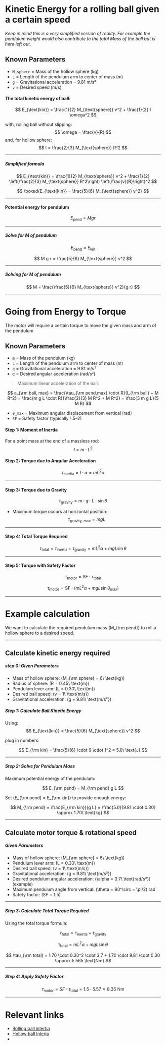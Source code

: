 # Kinetic Energy for a rolling ball given a certain speed
_Keep in mind this is a very simplified version of reality. For example the pendulum weight would also contribute to the total Mass of the ball but is here left out._

## **Known Parameters**
- `M_sphere` = Mass of the hollow sphere (kg)  
- `L` = Length of the pendulum arm to center of mass (m)  
- `g` = Gravitational acceleration = 9.81 m/s²  
- `v` = Desired speed (m/s) 

#### The total kinetic energy of ball:
$$
E_{\text{kin}} = \frac{1}{2} M_{\text{sphere}} v^2 + \frac{1}{2} I \omega^2
$$

with, rolling ball without slipping:
$$
\omega = \frac{v}{R}
$$
and, for hollow sphere:
$$
I = \frac{2}{3} M_{\text{sphere}} R^2
$$

---
##### Simplified formula

$$
E_{\text{kin}} = \frac{1}{2} M_{\text{sphere}} v^2 + \frac{1}{2} \left(\frac{2}{3} M_{\text{sphere}} R^2\right) \left(\frac{v}{R}\right)^2
$$

$$
\boxed{E_{\text{kin}} = \frac{5}{6} M_{\text{sphere}} v^2}
$$

---
#### Potential energy for pendulum
$$
E_{\text{pend}} = M g r
$$

---
##### Solve for M of pendulum
$$
E_{\text{pend}} = E_{\text{kin}}
$$

$$
M g r = \frac{5}{6} M_{\text{sphere}} v^2
$$

---
##### Solving for M of pendulum
$$
M = \frac{\frac{5}{6} M_{\text{sphere}} v^2}{g r}
$$

---

# Going from Energy to Torque
The motor will require a certain torque to move the given mass and arm of the pendulum.

## **Known Parameters**
- `m` = Mass of the pendulum (kg)  
- `L` = Length of the pendulum arm to center of mass (m)  
- `g` = Gravitational acceleration = 9.81 m/s²  
- `α` = Desired angular acceleration (rad/s²)

> Maximum linear acceleration of the ball:

$$
a_{\rm ball, max} = \frac{\tau_{\rm pend,max} \cdot R}{I_{\rm ball} + M R^2} 
= \frac{m g L \cdot R}{\frac{2}{3} M R^2 + M R^2} 
= \frac{3 m g L}{5 M R}
$$

- `θ_max` = Maximum angular displacement from vertical (rad)  
- `SF` = Safety factor (typically 1.5–2)

#### **Step 1: Moment of Inertia**
For a point mass at the end of a massless rod:
$$
I = m \cdot L^2
$$


#### **Step 2: Torque due to Angular Acceleration**
$$
\tau_\text{inertia} = I \cdot \alpha = m L^2 \alpha
$$

---

#### **Step 3: Torque due to Gravity**
$$
\tau_\text{gravity} = m \cdot g \cdot L \cdot \sin\theta
$$

- Maximum torque occurs at horizontal position:  
$$
\tau_\text{gravity, max} = m g L
$$

---

#### **Step 4: Total Torque Required**
$$
\tau_\text{total} = \tau_\text{inertia} + \tau_\text{gravity} = m L^2 \alpha + m g L \sin\theta
$$

---

#### **Step 5: Torque with Safety Factor**
$$
\tau_\text{motor} = \text{SF} \cdot \tau_\text{total} 
$$

$$
\tau_\text{motor} = \text{SF} \cdot ( m L^2 \alpha + m g L \sin\theta_\text{max} )
$$

---
# Example calculation
We want to calculate the required pendulum mass \(M_{\rm pend}\) to roll a hollow sphere to a desired speed.

---
## Calculate kinetic energy required

##### **step 0: Given Parameters**

- Mass of hollow sphere: \(M_{\rm sphere} = 6\ \text{kg}\)  
- Radius of sphere: \(R = 0.45\ \text{m}\)  
- Pendulum lever arm: \(L = 0.30\ \text{m}\)  
- Desired ball speed: \(v = 1\ \text{m/s}\)  
- Gravitational acceleration: \(g = 9.81\ \text{m/s²}\)  


##### **Step 1: Calculate Ball Kinetic Energy**
Using:
$$
E_{\text{kin}} = \frac{5}{6} M_{\text{sphere}} v^2
$$

plug in numbers:

$$
E_{\rm kin} = \frac{5}{6} \cdot 6 \cdot 1^2 = 5.0\ \text{J}
$$

---

##### **Step 2: Solve for Pendulum Mass**

Maximum potential energy of the pendulum:

$$
E_{\rm pend} = M_{\rm pend} g L
$$

Set \(E_{\rm pend} = E_{\rm kin}\) to provide enough energy:

$$
M_{\rm pend} = \frac{E_{\rm kin}}{g L} = \frac{5.0}{9.81 \cdot 0.30} \approx 1.70\ \text{kg}
$$

---

## Calculate motor torque & rotational speed

##### **Given Parameters**

- Mass of hollow sphere: \(M_{\rm sphere} = 6\ \text{kg}\)  
- Pendulum lever arm: \(L = 0.30\ \text{m}\)  
- Desired ball speed: \(v = 1\ \text{m/s}\)  
- Gravitational acceleration: \(g = 9.81\ \text{m/s²}\)  
- Desired pendulum angular acceleration: \(\alpha = 3.7\ \text{rad/s²}\) (example)  
- Maximum pendulum angle from vertical: \(\theta = 90^\circ = \pi/2\) rad  
- Safety factor: \(SF = 1.5\)  

---

##### **Step 3: Calculate Total Torque Required**

Using the total torque formula:

$$
\tau_\text{total} = \tau_\text{inertia} + \tau_\text{gravity}
$$

$$
\tau_\text{total} = m L^2 \alpha + m g L \sin\theta
$$

$$
\tau_{\rm total} = 1.70 \cdot 0.30^2 \cdot 3.7 + 1.70 \cdot 9.81 \cdot 0.30 \approx 5.565 \text{Nm}
$$

---

##### **Step 4: Apply Safety Factor**

$$
\tau_\text{motor} = SF \cdot \tau_\text{total} = 1.5 \cdot 5.57 \approx 8.36\ \text{Nm}
$$

---


# Relevant links

- [Rolling ball intertia](http://hyperphysics.phy-astr.gsu.edu/hbase/rotwe.html)
- [Hollow ball Interia](https://images.squarespace-cdn.com/content/v1/58757ed7f5e231cc32494a1b/1507333885709-Y85UDFNJZNJOU1YR52MJ/rotational+inertiaimg.jpg)
- []()